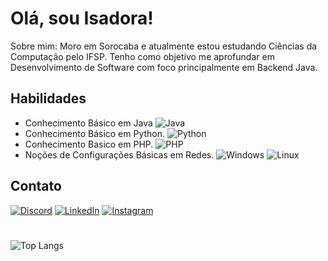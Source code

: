 
# Olá, sou Isadora!

Sobre mim: Moro em Sorocaba e atualmente estou estudando Ciências da Computação pelo IFSP. Tenho como objetivo me aprofundar em Desenvolvimento de Software com foco principalmente em Backend Java.

## Habilidades
- Conhecimento Básico em Java 	![Java](https://img.shields.io/badge/java-%23ED8B00.svg?style=for-the-badge&logo=openjdk&logoColor=white)
- Conhecimento Básico em Python. ![Python](https://img.shields.io/badge/python-3670A0?style=for-the-badge&logo=python&logoColor=ffdd54)
- Conhecimento Basico em PHP. ![PHP](https://img.shields.io/badge/PHP-777BB4?style=for-the-badge&logo=php&logoColor=white)
- Noções de Configurações Básicas em Redes. ![Windows](https://img.shields.io/badge/Windows-000?style=for-the-badge&logo=windows&logoColor=2CA5E0) ![Linux](https://img.shields.io/badge/Linux-000?style=for-the-badge&logo=linux&logoColor=FCC624)

## Contato

[![Discord](https://img.shields.io/badge/Discord-7289DA?style=for-the-badge&logo=discord&logoColor=white)](https://discord.com/channels/@isanovaes1/)  [![LinkedIn](https://img.shields.io/badge/LinkedIn-0077B5?style=for-the-badge&logo=linkedin&logoColor=white)](https://www.linkedin.com/in/isadora-cristina-a0580014b//)  [![Instagram](https://img.shields.io/badge/-Instagram-%23E4405F?style=for-the-badge&logo=instagram&logoColor=white)](https://www.instagram.com/isacristina3k/)


# 

![Top Langs](https://github-readme-stats-git-masterrstaa-rickstaa.vercel.app/api/top-langs/?username=SEUUSERNAME&layout=compact&bg_color=000&border_color=30A3DC&title_color=E94D5F&text_color=FFF)


